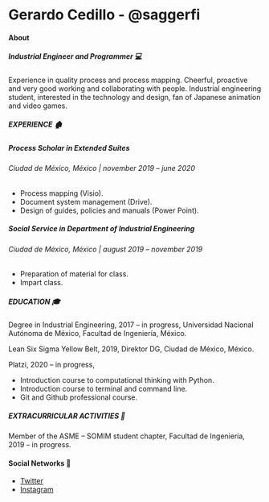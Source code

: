 # Gerardo Cedillo - @saggerfi

#### About
##### Industrial Engineer and Programmer 💻
Experience in quality process and process mapping. Cheerful, proactive and very good working and collaborating with people. Industrial engineering student, interested in the technology and design, fan of Japanese animation and video games.

##### EXPERIENCE 🏚️
##### Process Scholar in Extended Suites 
###### Ciudad de México, México | november 2019 – june 2020
- Process mapping (Visio).
- Document system management (Drive).
- Design of guides, policies and manuals (Power Point).

##### Social Service in Department of Industrial Engineering 
###### Ciudad de México, México | august 2019 – november 2019
- Preparation of material for class.
- Impart class.
 
##### EDUCATION 🎓
Degree in Industrial Engineering, 2017 – in progress,
Universidad Nacional Autónoma de México, Facultad de Ingeniería, México.

Lean Six Sigma Yellow Belt, 2019,
Direktor DG, Ciudad de México, México.

Platzi, 2020 – in progress,
- Introduction course to computational thinking with Python.
- Introduction course to terminal and command line.
- Git and Github professional course. 

##### EXTRACURRICULAR ACTIVITIES 🚀
Member of the ASME – SOMIM student chapter,
Facultad de Ingeniería, 2019 – in progress.

#### Social Networks 💖
- [Twitter](https://twitter.com/sagger_diuur)  
- [Instagram](https://www.instagram.com/saggerfi/)
